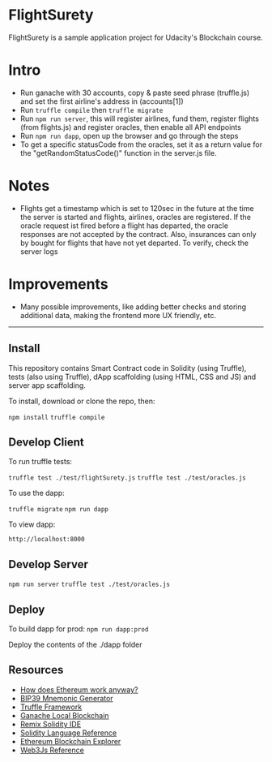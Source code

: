 # FlightSurety

FlightSurety is a sample application project for Udacity's Blockchain course.

# Intro
- Run ganache with 30 accounts, copy & paste seed phrase (truffle.js) and set the first airline's address in  (accounts[1])
- Run `truffle compile` then `truffle migrate`
- Run `npm run server`, this will register airlines, fund them, register flights (from flights.js) and register oracles, then enable all API endpoints
- Run `npm run dapp`, open up the browser and go through the steps
- To get a specific statusCode from the oracles, set it as a return value for the "getRandomStatusCode()" function in the server.js file.

# Notes
- Flights get a timestamp which is set to 120sec in the future at the time the server is started and flights, airlines, oracles are registered. If the oracle request ist fired before a flight has departed, the oracle responses are not accepted by the contract. Also, insurances can only by bought for flights that have not yet departed. To verify, check the server logs 

# Improvements
- Many possible improvements, like adding better checks and storing additional data, making the frontend more UX friendly, etc.
----

## Install

This repository contains Smart Contract code in Solidity (using Truffle), tests (also using Truffle), dApp scaffolding (using HTML, CSS and JS) and server app scaffolding.

To install, download or clone the repo, then:

`npm install`
`truffle compile`

## Develop Client

To run truffle tests:

`truffle test ./test/flightSurety.js`
`truffle test ./test/oracles.js`

To use the dapp:

`truffle migrate`
`npm run dapp`

To view dapp:

`http://localhost:8000`

## Develop Server

`npm run server`
`truffle test ./test/oracles.js`

## Deploy

To build dapp for prod:
`npm run dapp:prod`

Deploy the contents of the ./dapp folder


## Resources

* [How does Ethereum work anyway?](https://medium.com/@preethikasireddy/how-does-ethereum-work-anyway-22d1df506369)
* [BIP39 Mnemonic Generator](https://iancoleman.io/bip39/)
* [Truffle Framework](http://truffleframework.com/)
* [Ganache Local Blockchain](http://truffleframework.com/ganache/)
* [Remix Solidity IDE](https://remix.ethereum.org/)
* [Solidity Language Reference](http://solidity.readthedocs.io/en/v0.4.24/)
* [Ethereum Blockchain Explorer](https://etherscan.io/)
* [Web3Js Reference](https://github.com/ethereum/wiki/wiki/JavaScript-API)
